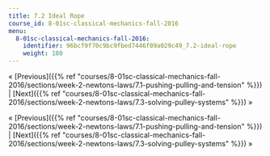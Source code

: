```yaml
---
title: 7.2 Ideal Rope
course_id: 8-01sc-classical-mechanics-fall-2016
menu:
  8-01sc-classical-mechanics-fall-2016:
    identifier: 96bcf9f70c9bc9fbed7446f09a029c49_7.2-ideal-rope
    weight: 180
---
```

« [Previous]({{% ref "courses/8-01sc-classical-mechanics-fall-2016/sections/week-2-newtons-laws/7.1-pushing-pulling-and-tension" %}}) | [Next]({{% ref "courses/8-01sc-classical-mechanics-fall-2016/sections/week-2-newtons-laws/7.3-solving-pulley-systems" %}}) »

« [Previous]({{% ref "courses/8-01sc-classical-mechanics-fall-2016/sections/week-2-newtons-laws/7.1-pushing-pulling-and-tension" %}}) | [Next]({{% ref "courses/8-01sc-classical-mechanics-fall-2016/sections/week-2-newtons-laws/7.3-solving-pulley-systems" %}}) »